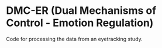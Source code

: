 # DMC-ER (Dual Mechanisms of Control - Emotion Regulation)

Code for processing the data from an eyetracking study.
